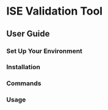 # ISE Validation Tool
## User Guide
### Set Up Your Environment
### Installation
### Commands
### Usage
